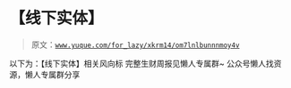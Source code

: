 # 【线下实体】

> 原文：[`www.yuque.com/for_lazy/xkrm14/om7lnlbunnnmoy4v`](https://www.yuque.com/for_lazy/xkrm14/om7lnlbunnnmoy4v)

<ne-p id="u9c666f84" data-lake-id="u9c666f84"><ne-text id="u1aae7079">以下为：【线下实体】相关风向标</ne-text></ne-p> <ne-p id="u632b909d" data-lake-id="u632b909d"><ne-text id="u45ee3809">完整生财周报见懒人专属群~</ne-text></ne-p> <ne-p id="uce735b8e" data-lake-id="uce735b8e"><ne-text id="uc84edba0">公众号懒人找资源，懒人专属群分享</ne-text></ne-p>